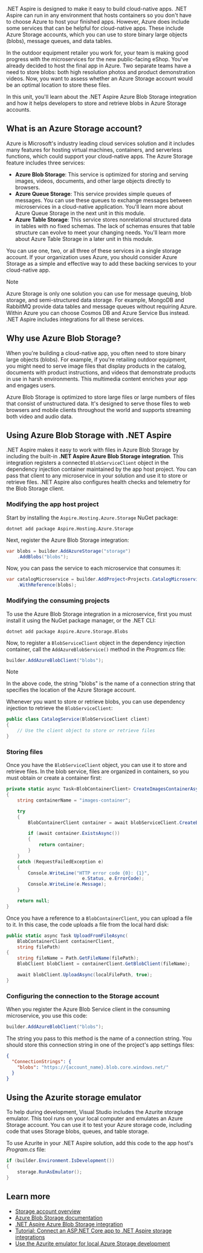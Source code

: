 .NET Aspire is designed to make it easy to build cloud-native apps. .NET Aspire can run in any environment that hosts containers so you don't have to choose Azure to host your finished apps. However, Azure does include some services that can be helpful for cloud-native apps. These include Azure Storage accounts, which you can use to store binary large objects (blobs), message queues, and data tables.

In the outdoor equipment retailer you work for, your team is making good progress with the microservices for the new public-facing eShop. You've already decided to host the final app in Azure. Two separate teams have a need to store blobs: both high resolution photos and product demonstration videos. Now, you want to assess whether an Azure Storage account would be an optimal location to store these files.

In this unit, you'll learn about the .NET Aspire Azure Blob Storage integration and how it helps developers to store and retrieve blobs in Azure Storage accounts.

## What is an Azure Storage account?

Azure is Microsoft's industry leading cloud services solution and it includes many features for hosting virtual machines, containers, and serverless functions, which could support your cloud-native apps. The Azure Storage feature includes three services:

- **Azure Blob Storage**: This service is optimized for storing and serving images, videos, documents, and other large objects directly to browsers.
- **Azure Queue Storage**: This service provides simple queues of messages. You can use these queues to exchange messages between microservices in a cloud-native application. You'll learn more about Azure Queue Storage in the next unit in this module.
- **Azure Table Storage**: This service stores nonrelational structured data in tables with no fixed schemas. The lack of schemas ensures that table structure can evolve to meet your changing needs. You'll learn more about Azure Table Storage in a later unit in this module.

You can use one, two, or all three of these services in a single storage account. If your organization uses Azure, you should consider Azure Storage as a simple and effective way to add these backing services to your cloud-native app.

> [!NOTE]
> Azure Storage is only one solution you can use for message queuing, blob storage, and semi-structured data storage. For example, MongoDB and RabbitMQ provide data tables and message queues without requiring Azure. Within Azure you can choose Cosmos DB and Azure Service Bus instead. .NET Aspire includes integrations for all these services.

## Why use Azure Blob Storage?

When you're building a cloud-native app, you often need to store binary large objects (blobs). For example, if you're retailing outdoor equipment, you might need to serve image files that display products in the catalog, documents with product instructions, and videos that demonstrate products in use in harsh environments. This multimedia content enriches your app and engages users.

Azure Blob Storage is optimized to store large files or large numbers of files that consist of unstructured data. It's designed to serve those files to web browsers and mobile clients throughout the world and supports streaming both video and audio data.

## Using Azure Blob Storage with .NET Aspire

.NET Aspire makes it easy to work with files in Azure Blob Storage by including the built-in **.NET Aspire Azure Blob Storage integration**. This integration registers a connected `BlobServiceClient` object in the dependency injection container maintained by the app host project. You can pass that client to any microservice in your solution and use it to store or retrieve files. .NET Aspire also configures health checks and telemetry for the Blob Storage client.

### Modifying the app host project

Start by installing the `Aspire.Hosting.Azure.Storage` NuGet package:

```dotnetcli
dotnet add package Aspire.Hosting.Azure.Storage
```

Next, register the Azure Blob Storage integration:

```csharp
var blobs = builder.AddAzureStorage("storage")
    .AddBlobs("blobs");
```

Now, you can pass the service to each microservice that consumes it:

```csharp
var catalogMicroservice = builder.AddProject<Projects.CatalogMicroservice>()
    .WithReference(blobs);
```

### Modifying the consuming projects

To use the Azure Blob Storage integration in a microservice, first you must install it using the NuGet package manager, or the .NET CLI:

```dotnetcli
dotnet add package Aspire.Azure.Storage.Blobs
```

Now, to register a `BlobServiceClient` object in the dependency injection container, call the `AddAzureBlobService()` method in the _Program.cs_ file:

```csharp
builder.AddAzureBlobClient("blobs");
```

> [!NOTE]
> In the above code, the string "blobs" is the name of a connection string that specifies the location of the Azure Storage account.

Whenever you want to store or retrieve blobs, you can use dependency injection to retrieve the `BlobServiceClient`:

```csharp
public class CatalogService(BlobServiceClient client)
{
    // Use the client object to store or retrieve files
}
```

### Storing files

Once you have the `BlobServiceClient` object, you can use it to store and retrieve files. In the blob service, files are organized in containers, so you must obtain or create a container first:

```csharp
private static async Task<BlobContainerClient> CreateImagesContainerAsync(BlobServiceClient blobServiceClient)
{
    string containerName = "images-container";

    try
    {
        BlobContainerClient container = await blobServiceClient.CreateBlobContainerAsync(containerName);

        if (await container.ExistsAsync())
        {
            return container;
        }
    }
    catch (RequestFailedException e)
    {
        Console.WriteLine("HTTP error code {0}: {1}",
                            e.Status, e.ErrorCode);
        Console.WriteLine(e.Message);
    }

    return null;
}
```

Once you have a reference to a `BlobContainerClient`, you can upload a file to it. In this case, the code uploads a file from the local hard disk:

```csharp
public static async Task UploadFromFileAsync(
    BlobContainerClient containerClient,
    string filePath)
{
    string fileName = Path.GetFileName(filePath);
    BlobClient blobClient = containerClient.GetBlobClient(fileName);

    await blobClient.UploadAsync(localFilePath, true);
}
```

### Configuring the connection to the Storage account

When you register the Azure Blob Service client in the consuming microservice, you use this code:

```csharp
builder.AddAzureBlobClient("blobs");
```

The string you pass to this method is the name of a connection string. You should store this connection string in one of the project's app settings files:

```json
{
  "ConnectionStrings": {
    "blobs": "https://{account_name}.blob.core.windows.net/"
  }
}
```

## Using the Azurite storage emulator

To help during development, Visual Studio includes the Azurite storage emulator. This tool runs on your local computer and emulates an Azure Storage account. You can use it to test your Azure storage code, including code that uses Storage blobs, queues, and table storage.

To use Azurite in your .NET Aspire solution, add this code to the app host's _Program.cs_ file:

```csharp
if (builder.Environment.IsDevelopment())
{
    storage.RunAsEmulator();
}
```

## Learn more

- [Storage account overview](/azure/storage/common/storage-account-overview)
- [Azure Blob Storage documentation](/azure/storage/blobs/)
- [.NET Aspire Azure Blob Storage integration](/dotnet/aspire/storage/azure-storage-blobs-integration)
- [Tutorial: Connect an ASP.NET Core app to .NET Aspire storage integrations](/dotnet/aspire/storage/azure-storage-integrations)
- [Use the Azurite emulator for local Azure Storage development](/azure/storage/common/storage-use-azurite)

